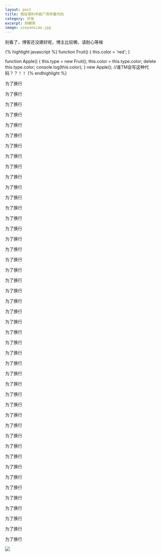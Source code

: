 ```yaml
---
layout: post
title: 我在保利中辰广场写着代码
category: 开发
excerpt: 斜眼笑
image: xieyanxiao.jpg
---
```


别看了，博客还没建好呢，博主比较懒，请耐心等候

{% highlight javascript %}
function Fruit() {
    this.color = 'red';
}

function Apple() {
    this.type = new Fruit();
    this.color = this.type.color;
    delete this.type.color;
    console.log(this.color);
}
new Apple();
//谁TM会写这种代码？？！！
{% endhighlight %}

为了换行

为了换行

为了换行

为了换行

为了换行

为了换行

为了换行

为了换行

为了换行

为了换行

为了换行

为了换行

为了换行

为了换行

为了换行

为了换行

为了换行

为了换行

为了换行

为了换行

为了换行

为了换行

为了换行

为了换行

为了换行

为了换行

为了换行

为了换行

为了换行

为了换行

为了换行

为了换行

为了换行

为了换行

为了换行

为了换行

为了换行

为了换行

为了换行

为了换行

为了换行

为了换行

为了换行

为了换行

为了换行

<img class="lazy" src="{{ site.loading }}" data-original="{{ site.ASSET_PATH }}/images/zhenjing.png">
